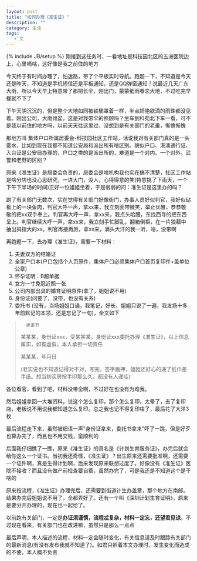 ```yaml
---
layout: post
title: "如何办理《准生证》"
description: ""
category: 生活
tags: 
   - 文
---
```

{% include JB/setup %}
刚接到这任务时，一看地址是科技园北区的五洲医院边上，心里嘀咕，这好像是我之前住的地方

今天终于有时间办理了，怕迷路，带了个平板实时导航。跑题一下，不知道是今天还是昨天，不知道是手机短信还是平板通知，还是QQ弹窗通知？说最近几天广东大雨，所以今天早上特意带了那把长伞，刚出门，蒙蒙细雨眷恋大地，不过吃完早餐就不下了

下午天阴沉沉的，但是整个大地如同被铁桶罩着一样，半点娇艳欲滴的雨珠都没见着。刚出公司，大雨倾盆，这是对我带伞的照顾吗？坐车到科苑北下车一看，可不是我以前住的地方吗，以前天天往这里过，没想到是有关部门的老巢，惭愧惭愧

那地方叫 集体户口所属居委会-科技园社区工作站，话说我对有关部门真的是一头雾水，比如到现在我都不知道公安局和派出所有啥区别。貌似户口、港澳通行证、入台证是公安局办理的，户口之类的是派出所的，难道是一个对内、一个对外，武警和老野的区别？

原来《准生证》是居委会负责的，居委会是啥机构我也实在搞不清楚，社区工作站是啥分店也没心思研究，一进大门，没人，心得得意的笑(特意挑了下雨天，一个下午下半场的时间)正好一位姐姐坐着，于是弱弱的问：准生证是这里办的吗？

跑了有关部门无数次，实在觉得有关部门好像衙门，办事人员好似判官，我好似砧板上的一块鱼肉，判官大呼一声，拿xx来，我立刻面带微笑，举止优雅，恭恭敬敬的把xx双手奉上。判官再大呼一声，拿xx来，我点头哈腰，东找西寻的把东西呈上。判官继续大呼一声，拿xx来，我立刻手忙脚乱，翻箱倒柜，在一片狼藉中抽出拇指大的xx。判官再接再厉，拿xx来，满头大汗的我一听，啥，没带啊

再跑题一下，去办理《准生证》，需要一下材料：  
1. 夫妻双方的结婚证  
2. 全家户口本(户口包括个人页原件，集体户口必须集体户口首页复印件+盖单位公章)  
3. 怀孕证明：B超单据  
4. 女方一寸免冠近照一张  
5. 公司内部出具的婚育证明原件(拿了，姐姐说不用)  
6. 身份证(问要了，没带，也没有关系)  
7. 委托书 (没有，当场姐姐口诵，我笔记，好长，姐姐只说了一遍，我发扬十多年前默记的本领，还是忘记了一句)，全文如下

>       承诺书
>某某某，身份证xxx，受某某某，身份证xxx委托办理《准生证》，以上信息属实，如有虚假，本人承担一切责任  
>
>    某某某，年月日
>
>(老实说也不知道记得对不对，写完，签字画押，姐姐还好心的递了纸巾差手纸。想当初买房按手印那么久，都没有人递哇)

各位看官，看到了吧，材料没带全啊，不过好在也没有为难我。

然后姐姐拿回一大堆资料，说这个怎么复印，那个怎么复印，太晕了，去了复印店，老板说不用说我都知道怎么复印。总之我也记不得复印啥了，最后花了大洋3枚

最后流程走下来，虽然被细语一声"身份证拿来，委托书拿来"吓了一跳，但是好歹也算办完了，而且也不用交钱，蛮顺利的

后面我仔细瞧了一瞧，原来《准生证》的真名是《计划生育服务证》，办完后就会给你这么一个证书。当初我还奇怪，《准生证》？出生原来还需要批准啊，还需要一个证件啊，真是生得计划啊，后来发现原来联想过度了。好像没有《准生证》医院不接收？而且没有做产前检查要自费，虽然办完了，可是我还是不知道这个是干啥的

原来按流程，《准生证》办理完后，还需要到街道计生办盖章，那个地方在南邮。结果办完后姐姐说不用了，全都弄好了。还有一个叫《深圳计划生育证明》，原来是要分开办理的，现在也一起给了。

以前跑有关部门，一定是**办证须谨慎，流程忒复杂，材料一定忘，还望君见谅**。不过现在看来，有关部门也在改进嘛，虽然只是那么一点点


最后声明，本人描述的流程，材料一定会随时变化，有关信息请及时跟踪有关部门的最新消息(有没有发布我就不知道了)。如君只照着本文办理时，发生变化而造成的不便，本人概不负责

